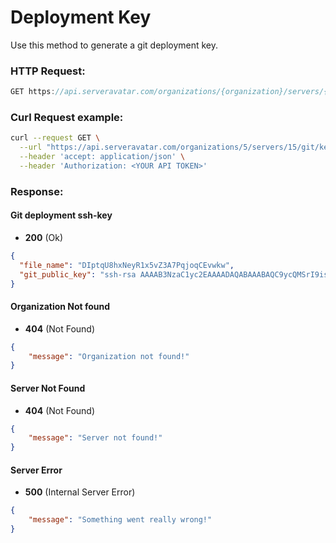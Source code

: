 # Deployment Key

Use this method to generate a git deployment key.

### HTTP Request:

```js
GET https://api.serveravatar.com/organizations/{organization}/servers/{server}/git/key
```

### Curl Request example:

```sh
curl --request GET \
  --url "https://api.serveravatar.com/organizations/5/servers/15/git/key" \
  --header 'accept: application/json' \
  --header 'Authorization: <YOUR API TOKEN>'
```

### Response:

#### Git deployment ssh-key

- __200__ (Ok)

``` json
{
  "file_name": "DIptqU8hxNeyR1x5vZ3A7PqjoqCEvwkw",
  "git_public_key": "ssh-rsa AAAAB3NzaC1yc2EAAAADAQABAAABAQC9ycQMSrI9isiGU+0tIU0iNjIUT4HFjVUxbfak9JHrurkWR\/mLvEchlofwU3S2DiFE+Lg3gkiQbkTwXb8m8T7Q8JKeH\/f5jA5wv0VWjI2QSZm0CWtfK+Fgj+Qp3A6d1p2NtESHJzAoDqNLdBxfH4SDGaIjbTUvmhvVOoaAMsXN0APjOdpaGUxwWIgJSPZUU3RHv0UTYtsNWF7kAieTM63xuLrIU4nBY7TU0lxLi3lFcAvJYnfTPkNlIYq3gKTgQogOaQpLH6e7M2xxafaLm38WLFd\/oCRqAecvyb4mBk\/fxaf7gnGr\/idxXBHrFok7vHT\/0qk+lOrUEHVXVOfVJ+pD phpseclib-generated-key"
}
```

#### Organization Not found
- __404__ (Not Found)

```json
{
    "message": "Organization not found!"
}
```

#### Server Not Found
- __404__ (Not Found)

```json
{
    "message": "Server not found!"
}
```

#### Server Error
- __500__ (Internal Server Error)

```json
{
    "message": "Something went really wrong!"
}
```